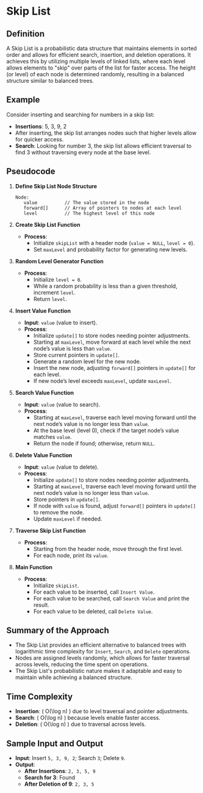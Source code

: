 # Skip List

## Definition
A Skip List is a probabilistic data structure that maintains elements in sorted order and allows for efficient search, insertion, and deletion operations. It achieves this by utilizing multiple levels of linked lists, where each level allows elements to "skip" over parts of the list for faster access. The height (or level) of each node is determined randomly, resulting in a balanced structure similar to balanced trees.

## Example
Consider inserting and searching for numbers in a skip list:
- **Insertions**: 5, 3, 9, 2
- After inserting, the skip list arranges nodes such that higher levels allow for quicker access.
- **Search**: Looking for number 3, the skip list allows efficient traversal to find 3 without traversing every node at the base level.

## Pseudocode

1. **Define Skip List Node Structure**
   ```plaintext
   Node:
      value          // The value stored in the node
      forward[]      // Array of pointers to nodes at each level
      level          // The highest level of this node
   ```

2. **Create Skip List Function**
   - **Process**:
     - Initialize `skipList` with a header node (`value = NULL`, `level = 0`).
     - Set `maxLevel` and probability factor for generating new levels.

3. **Random Level Generator Function**
   - **Process**:
     - Initialize `level = 0`.
     - While a random probability is less than a given threshold, increment `level`.
     - Return `level`.

4. **Insert Value Function**
   - **Input**: `value` (value to insert).
   - **Process**:
     - Initialize `update[]` to store nodes needing pointer adjustments.
     - Starting at `maxLevel`, move forward at each level while the next node’s value is less than `value`.
     - Store current pointers in `update[]`.
     - Generate a random level for the new node.
     - Insert the new node, adjusting `forward[]` pointers in `update[]` for each level.
     - If new node’s level exceeds `maxLevel`, update `maxLevel`.

5. **Search Value Function**
   - **Input**: `value` (value to search).
   - **Process**:
     - Starting at `maxLevel`, traverse each level moving forward until the next node’s value is no longer less than `value`.
     - At the base level (level 0), check if the target node’s value matches `value`.
     - Return the node if found; otherwise, return `NULL`.

6. **Delete Value Function**
   - **Input**: `value` (value to delete).
   - **Process**:
     - Initialize `update[]` to store nodes needing pointer adjustments.
     - Starting at `maxLevel`, traverse each level moving forward until the next node’s value is no longer less than `value`.
     - Store pointers in `update[]`.
     - If node with `value` is found, adjust `forward[]` pointers in `update[]` to remove the node.
     - Update `maxLevel` if needed.

7. **Traverse Skip List Function**
   - **Process**:
     - Starting from the header node, move through the first level.
     - For each node, print its `value`.

8. **Main Function**
   - **Process**:
     - Initialize `skipList`.
     - For each value to be inserted, call `Insert Value`.
     - For each value to be searched, call `Search Value` and print the result.
     - For each value to be deleted, call `Delete Value`.

## Summary of the Approach
- The Skip List provides an efficient alternative to balanced trees with logarithmic time complexity for `Insert`, `Search`, and `Delete` operations.
- Nodes are assigned levels randomly, which allows for faster traversal across levels, reducing the time spent on operations.
- The Skip List's probabilistic nature makes it adaptable and easy to maintain while achieving a balanced structure.

## Time Complexity
- **Insertion**: \( O(\log n) \) due to level traversal and pointer adjustments.
- **Search**: \( O(\log n) \) because levels enable faster access.
- **Deletion**: \( O(\log n) \) due to traversal across levels.

## Sample Input and Output
- **Input**: Insert `5, 3, 9, 2`; Search `3`; Delete `9`.
- **Output**:
  - **After Insertions**: `2, 3, 5, 9`
  - **Search for 3**: Found
  - **After Deletion of 9**: `2, 3, 5`
